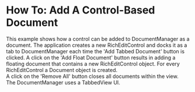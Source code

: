 # How To: Add A Control-Based Document


<p>This example shows how a control can be added to DocumentManager as a document. The application creates a new RichEditControl and docks it as a tab to DocumentManager each time the 'Add Tabbed Document' button is clicked. A click on the 'Add Float Document' button results in adding a floating document that contains a new RichEditControl object. For every RichEditControl a Document object is created. <br />
A click on the 'Remove All' button closes all documents within the view.<br />
The DocumentManager uses a TabbedView UI.</p>

<br/>


